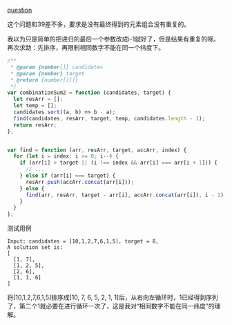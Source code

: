 [question](https://leetcode.com/problems/combination-sum-ii/)

这个问题和39差不多，要求是没有最终得到的元素组合没有重复的。

我以为只是简单的把递归的最后一个参数改成i-1就好了，但是结果有重复的呀。再次求助：先排序，再限制相同数字不能在同一个纬度下。

```js
/**
 * @param {number[]} candidates
 * @param {number} target
 * @return {number[][]}
 */
var combinationSum2 = function (candidates, target) {
  let resArr = [];
  let temp = [];
  candidates.sort((a, b) => b - a);
  find(candidates, resArr, target, temp, candidates.length - 1);
  return resArr;
};


var find = function (arr, resArr, target, accArr, index) {
  for (let i = index; i >= 0; i--) {
    if (arr[i] > target || (i !== index && arr[i] === arr[i + 1])) {
      // ...
    } else if (arr[i] === target) {
      resArr.push(accArr.concat(arr[i]));
    } else {
      find(arr, resArr, target - arr[i], accArr.concat(arr[i]), i - 1);
    }
  }
};
```

测试用例
```
Input: candidates = [10,1,2,7,6,1,5], target = 8,
A solution set is:
[
  [1, 7],
  [1, 2, 5],
  [2, 6],
  [1, 1, 6]
]
```

将[10,1,2,7,6,1,5]排序成[10, 7, 6, 5, 2, 1, 1]后，从右向左循环时，1已经得到序列了，第二个1就必要在进行循环一次了，这是我对“相同数字不能在同一纬度”的理解。
